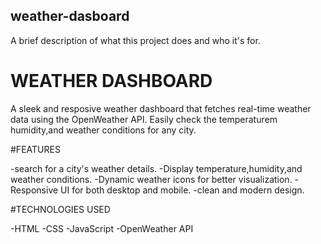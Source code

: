 ## weather-dasboard

A brief description of what this project does and who it's for.

# WEATHER DASHBOARD
A sleek and resposive weather dashboard that fetches real-time weather data using the OpenWeather API. Easily check the temperaturem humidity,and weather conditions for any city.

#FEATURES

-search for a city's weather details.
-Display temperature,humidity,and weather conditions.
-Dynamic weather icons for better visualization.
-Responsive UI for both desktop and mobile.
-clean and modern design.

#TECHNOLOGIES USED

-HTML
-CSS
-JavaScript
-OpenWeather API
